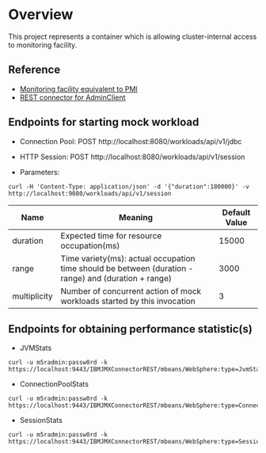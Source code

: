 # Overview
This project represents a container which is allowing cluster-internal access to monitoring facility.

## Reference

- [Monitoring facility equivalent to PMI](https://openliberty.io/docs/21.0.0.9/reference/feature/monitor-1.0.html)
- [REST connector for AdminClient](https://openliberty.io/docs/21.0.0.9/reference/feature/restConnector-2.0.html)

## Endpoints for starting mock workload
- Connection Pool: POST http://localhost:8080/workloads/api/v1/jdbc
- HTTP Session: POST http://localhost:8080/workloads/api/v1/session

- Parameters:

```
curl -H 'Content-Type: application/json' -d '{"duration":180000}' -v http://localhost:9080/workloads/api/v1/session
```

|Name|Meaning|Default Value|
|---|---|---|
|duration|Expected time for resource occupation(ms)|15000|
|range|Time variety(ms): actual occupation time should be between (duration - range) and (duration + range)|3000|
|multiplicity|Number of concurrent action of mock workloads started by this invocation|3|

## Endpoints for obtaining performance statistic(s)
- JVMStats
```
curl -u m5radmin:passw0rd -k https://localhost:9443/IBMJMXConnectorREST/mbeans/WebSphere:type=JvmStats/attributes
```
- ConnectionPoolStats
```
curl -u m5radmin:passw0rd -k https://localhost:9443/IBMJMXConnectorREST/mbeans/WebSphere:type=ConnectionPoolStats,name=jdbc/derby/attributes
```
- SessionStats
```
curl -u m5radmin:passw0rd -k https://localhost:9443/IBMJMXConnectorREST/mbeans/WebSphere:type=SessionStats,name=default_host/workloads/attributes
```
